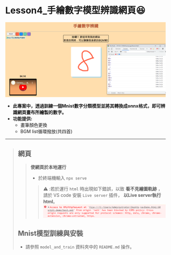 # Lesson4_手繪數字模型辨識網頁:satisfied:
![image](https://github.com/PTwu06/lesson4/blob/master/homepage%E6%88%AA%E5%9C%96small.png)
* __此專案中，透過訓練一個Mnist數字分類模型並將其轉換成onnx格式，即可辨識網頁畫布所繪製的數字。__
* __功能提供:__
  * 畫筆顏色更換
  * BGM list循環撥放(共四首)
---
>## 網頁
>>__使網頁於本地運行__
>>* 於終端機輸入 `npx serve`
>>>:warning: :若於運行 `html` 時出現如下錯誤，以致 __看不見繪圖軌跡__ ，請於 VS code 安裝 `Live server` 插件， __以Live server執行html__。
![image](https://github.com/PTwu06/lesson4/blob/master/html_warning.png)
>## Mnist模型訓練與安裝
>* 請參照 `model_and_train` 資料夾中的 `README.md` 操作。
